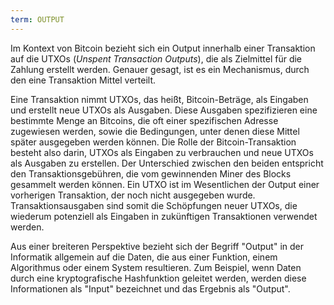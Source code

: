 ```yaml
---
term: OUTPUT
---
```


Im Kontext von Bitcoin bezieht sich ein Output innerhalb einer Transaktion auf die UTXOs (*Unspent Transaction Outputs*), die als Zielmittel für die Zahlung erstellt werden. Genauer gesagt, ist es ein Mechanismus, durch den eine Transaktion Mittel verteilt.

Eine Transaktion nimmt UTXOs, das heißt, Bitcoin-Beträge, als Eingaben und erstellt neue UTXOs als Ausgaben. Diese Ausgaben spezifizieren eine bestimmte Menge an Bitcoins, die oft einer spezifischen Adresse zugewiesen werden, sowie die Bedingungen, unter denen diese Mittel später ausgegeben werden können. Die Rolle der Bitcoin-Transaktion besteht also darin, UTXOs als Eingaben zu verbrauchen und neue UTXOs als Ausgaben zu erstellen. Der Unterschied zwischen den beiden entspricht den Transaktionsgebühren, die vom gewinnenden Miner des Blocks gesammelt werden können. Ein UTXO ist im Wesentlichen der Output einer vorherigen Transaktion, der noch nicht ausgegeben wurde. Transaktionsausgaben sind somit die Schöpfungen neuer UTXOs, die wiederum potenziell als Eingaben in zukünftigen Transaktionen verwendet werden.

Aus einer breiteren Perspektive bezieht sich der Begriff "Output" in der Informatik allgemein auf die Daten, die aus einer Funktion, einem Algorithmus oder einem System resultieren. Zum Beispiel, wenn Daten durch eine kryptografische Hashfunktion geleitet werden, werden diese Informationen als "Input" bezeichnet und das Ergebnis als "Output".